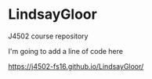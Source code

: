 # LindsayGloor
J4502 course repository

I'm going to add a line of code here


https://j4502-fs16.github.io/LindsayGloor/
